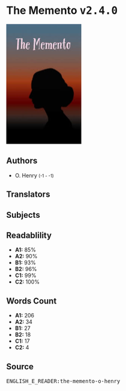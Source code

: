 # The Memento <kbd>v2.4.0</kbd>

![](./cover.medium.jpg "")

## Authors


 - O. Henry <small>(-1 - -1)</small>

## Translators



## Subjects



## Readablility


 - **A1:** 85%
 - **A2:** 90%
 - **B1:** 93%
 - **B2:** 96%
 - **C1:** 99%
 - **C2:** 100%

## Words Count


 - **A1:** 206
 - **A2:** 34
 - **B1:** 27
 - **B2:** 18
 - **C1:** 17
 - **C2:** 4

## Source


<kbd>ENGLISH_E_READER:the-memento-o-henry</kbd>
